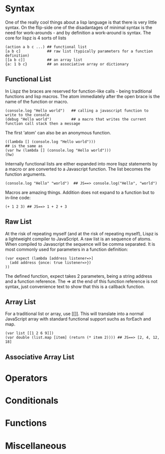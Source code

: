 # Syntax
One of the really cool things about a lisp language is that there is very little syntax. On the flip-side one of the disadantages of minimal syntax is the need for work-arounds - and by definition a work-around is syntax. The core for lispz is 4 sorts of lists

    (action a b c ...) ## functional list
    [a b c]            ## raw list (typically parameters for a function definition)
    [[a b c]]          ## an array list
    {a: 1 b c}         ## an associative array or dictionary
    
## Functional List
In Lispz the braces are reserved for function-like calls - being traditional functions and lisp macros. The atom immediately after the open brace is the name of the function or macro.

    (console.log "Hello world")   ## calling a javascript function to write to the console
    (debug "Hello world")         ## a macro that writes the current function call stack then a message
    
The first 'atom' can also be an anonymous function.

    ((lambda [] (console.log "Hello world")))
    ## is the same as
    (var hw (lambda [] (console.log "Hello world")))
    (hw)
    
Internally functional lists are either expanded into more lispz statements by a macro or are converted to a Javascript function. The list becomes the function arguments.

    (console.log "Hello" "world")  ## JS==> console.log("Hello", "world")
    
Macros are amazing things. Addition does not expand to a function but to in-line code:

    (+ 1 2 3) ## JS==> 1 + 2 + 3

## Raw List

At the risk of repeating myself (and at the risk of repeating myself), Lispz is a lightweight compiler to JavaScript. A raw list is an sequence of atoms. When compiled to Javascript the sequence will be comma separated. It is most commonly used for parameters in a function definition:

    (var expect (lambda [address listener=>]
      (add address {once: true listener=>})
    ))
    
The defined function, expect takes 2 parameters, being a string address and a function reference. The => at the end of this function reference is not syntax, just convenience text to show that this is a callback function.

## Array List

For a traditional list or array, use [[]]. This will translate into a normal JavaScript array with standard functional support suchs as forEach and map.

    (var list [[1 2 6 9]])
    (var double (list.map [item] (return (* item 2)))) ## JS==> [2, 4, 12, 18]

## Associative Array List

# Operators
# Conditionals
# Functions
# Miscellaneous
